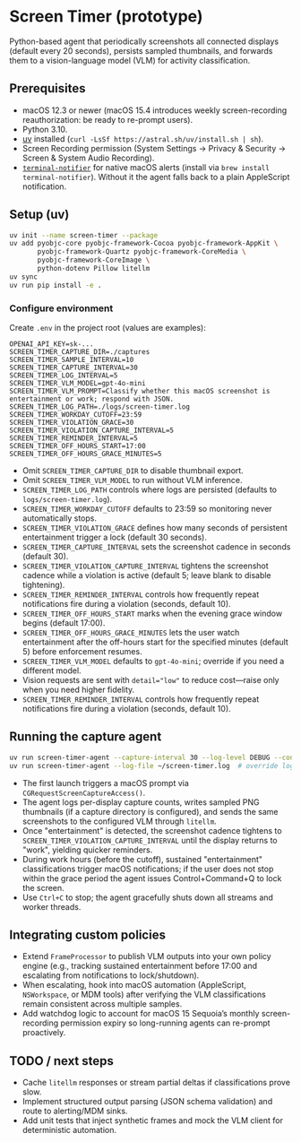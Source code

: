 # Screen Timer (prototype)

Python-based agent that periodically screenshots all connected displays (default every 20 seconds), persists sampled thumbnails, and forwards them to a vision-language model (VLM) for activity classification.

## Prerequisites
- macOS 12.3 or newer (macOS 15.4 introduces weekly screen-recording reauthorization: be ready to re-prompt users).
- Python 3.10.
- [uv](https://github.com/astral-sh/uv) installed (`curl -LsSf https://astral.sh/uv/install.sh | sh`).
- Screen Recording permission (System Settings → Privacy & Security → Screen & System Audio Recording).
- [`terminal-notifier`](https://github.com/julienXX/terminal-notifier) for native macOS alerts (install via `brew install terminal-notifier`). Without it the agent falls back to a plain AppleScript notification.

## Setup (uv)
```bash
uv init --name screen-timer --package
uv add pyobjc-core pyobjc-framework-Cocoa pyobjc-framework-AppKit \
       pyobjc-framework-Quartz pyobjc-framework-CoreMedia \
       pyobjc-framework-CoreImage \
       python-dotenv Pillow litellm
uv sync
uv run pip install -e .
```

### Configure environment
Create `.env` in the project root (values are examples):
```env
OPENAI_API_KEY=sk-...
SCREEN_TIMER_CAPTURE_DIR=./captures
SCREEN_TIMER_SAMPLE_INTERVAL=10
SCREEN_TIMER_CAPTURE_INTERVAL=30
SCREEN_TIMER_LOG_INTERVAL=5
SCREEN_TIMER_VLM_MODEL=gpt-4o-mini
SCREEN_TIMER_VLM_PROMPT=Classify whether this macOS screenshot is entertainment or work; respond with JSON.
SCREEN_TIMER_LOG_PATH=./logs/screen-timer.log
SCREEN_TIMER_WORKDAY_CUTOFF=23:59
SCREEN_TIMER_VIOLATION_GRACE=30
SCREEN_TIMER_VIOLATION_CAPTURE_INTERVAL=5
SCREEN_TIMER_REMINDER_INTERVAL=5
SCREEN_TIMER_OFF_HOURS_START=17:00
SCREEN_TIMER_OFF_HOURS_GRACE_MINUTES=5
```
- Omit `SCREEN_TIMER_CAPTURE_DIR` to disable thumbnail export.
- Omit `SCREEN_TIMER_VLM_MODEL` to run without VLM inference.
- `SCREEN_TIMER_LOG_PATH` controls where logs are persisted (defaults to `logs/screen-timer.log`).
- `SCREEN_TIMER_WORKDAY_CUTOFF` defaults to 23:59 so monitoring never automatically stops.
- `SCREEN_TIMER_VIOLATION_GRACE` defines how many seconds of persistent entertainment trigger a lock (default 30 seconds).
- `SCREEN_TIMER_CAPTURE_INTERVAL` sets the screenshot cadence in seconds (default 30).
- `SCREEN_TIMER_VIOLATION_CAPTURE_INTERVAL` tightens the screenshot cadence while a violation is active (default 5; leave blank to disable tightening).
- `SCREEN_TIMER_REMINDER_INTERVAL` controls how frequently repeat notifications fire during a violation (seconds, default 10).
- `SCREEN_TIMER_OFF_HOURS_START` marks when the evening grace window begins (default 17:00).
- `SCREEN_TIMER_OFF_HOURS_GRACE_MINUTES` lets the user watch entertainment after the off-hours start for the specified minutes (default 5) before enforcement resumes.
- `SCREEN_TIMER_VLM_MODEL` defaults to `gpt-4o-mini`; override if you need a different model.
- Vision requests are sent with `detail="low"` to reduce cost—raise only when you need higher fidelity.
- `SCREEN_TIMER_REMINDER_INTERVAL` controls how frequently repeat notifications fire during a violation (seconds, default 10).

## Running the capture agent
```bash
uv run screen-timer-agent --capture-interval 30 --log-level DEBUG --console-level INFO
uv run screen-timer-agent --log-file ~/screen-timer.log  # override log path
```
- The first launch triggers a macOS prompt via `CGRequestScreenCaptureAccess()`.
- The agent logs per-display capture counts, writes sampled PNG thumbnails (if a capture directory is configured), and sends the same screenshots to the configured VLM through `litellm`.
- Once "entertainment" is detected, the screenshot cadence tightens to `SCREEN_TIMER_VIOLATION_CAPTURE_INTERVAL` until the display returns to "work", yielding quicker reminders.
- During work hours (before the cutoff), sustained "entertainment" classifications trigger macOS notifications; if the user does not stop within the grace period the agent issues Control+Command+Q to lock the screen.
- Use `Ctrl+C` to stop; the agent gracefully shuts down all streams and worker threads.

## Integrating custom policies
- Extend `FrameProcessor` to publish VLM outputs into your own policy engine (e.g., tracking sustained entertainment before 17:00 and escalating from notifications to lock/shutdown).
- When escalating, hook into macOS automation (AppleScript, `NSWorkspace`, or MDM tools) after verifying the VLM classifications remain consistent across multiple samples.
- Add watchdog logic to account for macOS 15 Sequoia’s monthly screen-recording permission expiry so long-running agents can re-prompt proactively.

## TODO / next steps
- Cache `litellm` responses or stream partial deltas if classifications prove slow.
- Implement structured output parsing (JSON schema validation) and route to alerting/MDM sinks.
- Add unit tests that inject synthetic frames and mock the VLM client for deterministic automation.
